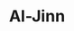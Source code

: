 ---
title: "Al-Jinn"
arabic: "الجن"
no: 72
arabic_no: ٧٢
ayah: 28
slug: al-jinn
prev: nuh
next: al-muzzammil
---